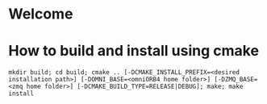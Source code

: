 # Welcome

# How to build and install using cmake

`mkdir build; cd build; cmake .. [-DCMAKE_INSTALL_PREFIX=<desired installation path>] [-DOMNI_BASE=<omniORB4 home folder>] [-DZMQ_BASE=<zmq home folder>] [-DCMAKE_BUILD_TYPE=RELEASE|DEBUG]; make; make install`

